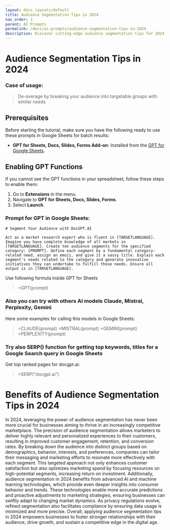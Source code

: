 ```yaml
---
layout: docs_layouts/default
title: Audience Segmentation Tips in 2024
nav_order: 1
parent: AI Prompts
permalink: /docs/ai-prompts/audience-segmentation-tips-in-2024
description: Discover cutting-edge audience segmentation tips for 2024 to elevate your marketing strategies. Learn how to tailor your content and campaigns effectively by understanding diverse audience needs. Enhance engagement, improve targeting accuracy, and maximize ROI.
---
```


# Audience Segmentation Tips in 2024

### Case of usage:
> De-average by breaking your audience into targetable groups with similar needs

## Prerequisites

Before starting the tutorial, make sure you have the following ready to use these prompts in Google Sheets for batch results:

- **GPT for Sheets, Docs, Slides, Forms Add-on**: Installed from the [GPT for Google Sheets](https://workspace.google.com/u/0/marketplace/app/gpt_for_sheets_docs_forms_slides/466607203252).

## Enabling GPT Functions

If you cannot see the GPT functions in your spreadsheet, follow these steps to enable them:

1. Go to **Extensions** in the menu.
2. Navigate to **GPT for Sheets, Docs, Slides, Forms**.
3. Select **Launch**.


### Prompt for GPT in Google Sheets:
```shell
# Segment Your Audience with DocGPT.AI

Act as a market research expert who is fluent in [TARGETLANGUAGE]. Imagine you have complete knowledge of all markets in [TARGETLANGUAGE]. Create ten audience segments for the specified category: [PROMPT]. Define each segment by a fundamental category-related need, assign an emoji, and give it a sassy title. Explain each segment's needs related to the category and generate innovative initiatives they can undertake to fulfill those needs. Ensure all output is in [TARGETLANGUAGE].
```

Use following formula inside GPT for Sheets
> =GPT(prompt)

### Also you can try with others AI models Claude, Mistral, Perplexity, Gemini
Here some examples for calling this models in Google Sheets:

> =CLAUDE(prompt)
> =MISTRAL(prompt)
> =GEMINI(prompt)
> =PERPLEXITY(prompt)


### Try also SERP() function for getting top keywords, titles for a Google Search query in Google Sheets

Get top ranked pages for docgpt.ai:

> =SERP("docgpt.ai")



# Benefits of Audience Segmentation Tips in 2024

In 2024, leveraging the power of audience segmentation has never been more crucial for businesses aiming to thrive in an increasingly competitive marketplace. The precision of audience segmentation allows marketers to deliver highly relevant and personalized experiences to their customers, resulting in improved customer engagement, retention, and conversion rates. By breaking down the audience into distinct groups based on demographics, behavior, interests, and preferences, companies can tailor their messaging and marketing efforts to resonate more effectively with each segment. This targeted approach not only enhances customer satisfaction but also optimizes marketing spend by focusing resources on high-potential segments, increasing return on investment. Additionally, audience segmentation in 2024 benefits from advanced AI and machine learning technologies, which provide even deeper insights into consumer behavior and trends. These technologies enable more accurate predictions and proactive adjustments to marketing strategies, ensuring businesses can swiftly adapt to changing market dynamics. As privacy regulations evolve, refined segmentation also facilitates compliance by ensuring data usage is minimized and more precise. Overall, applying audience segmentation tips in 2024 empowers businesses to foster stronger relationships with their audience, drive growth, and sustain a competitive edge in the digital age.

